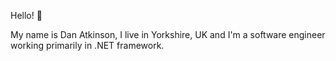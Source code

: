 Hello! :wave:

My name is Dan Atkinson, I live in Yorkshire, UK and I'm a software engineer working primarily in .NET framework.
